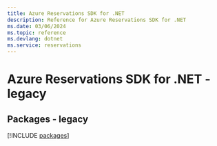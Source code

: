```yaml
---
title: Azure Reservations SDK for .NET
description: Reference for Azure Reservations SDK for .NET
ms.date: 03/06/2024
ms.topic: reference
ms.devlang: dotnet
ms.service: reservations
---
```

# Azure Reservations SDK for .NET - legacy
## Packages - legacy
[!INCLUDE [packages](reservations-index.md)]